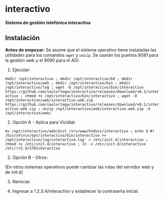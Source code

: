 # interactivo

**Sistema de gestión telefónica interactiva**

## Instalación

**Antes de empezar:** Se asume que el sistema operativo tiene instaladas las utilidades para los comandos `wget` y `unzip`. Se usarán los puertos 8081 para la gestión web y el 9090 para el AGI.

1. Ejecutar:

`mkdir /opt/interactivo ; mkdir /opt/interactivo/bd ; mkdir /opt/interactivo/web ; mkdir /opt/interactivo/bin ; mkdir /opt/interactivo/log ; wget -O /opt/interactivo/bin/interactivo https://github.com/saulortega/interactivo/releases/download/v0.1/interactivo ; chmod +x /opt/interactivo/bin/interactivo ; wget -O /opt/interactivo/web/interactivo.web.zip https://github.com/saulortega/interactivo/releases/download/v0.1/interactivo.web.zip ; unzip /opt/interactivo/web/interactivo.web.zip -d /opt/interactivo/web/`

2. Opción A - Aplica para Vicidial:

`mv /opt/interactivo/web/dist /srv/www/htdocs/interactivo ; echo $'#! /bin/sh\n\n/opt/interactivo/bin/interactivo >> /opt/interactivo/log/interactivo.log' > /etc/init.d/interactivo ; chmod +x /etc/init.d/interactivo ; ln -s /etc/init.d/interactivo /etc/rc5.d/S70interactivo`

2. Opción B - Otros:

(En otros sistemas operativos puede cambiar las rutas del servidor web y de init.d)

3. Reiniciar.

4. Ingresar a 1.2.3.4/interactivo y establecer la contraseña inicial.

